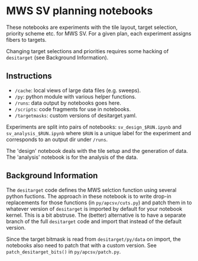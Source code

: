 # MWS SV planning notebooks 

These notebooks are experiments with the tile layout, target selection, priority scheme etc. for MWS SV. For a given plan, each experiment assigns fibers to targets.

Changing target selections and priorities requires some hacking of `desitarget` (see Background Information).

## Instructions

* `/cache`: local views of large data files (e.g. sweeps).
* `/py`: python module with various helper functions.
* `/runs`: data output by notebooks goes here.
* `/scripts`: code fragments for use in notebooks.
* `/targetmasks`: custom versions of desitarget.yaml.

Experiments are split into pairs of notebooks: `sv_design_$RUN.ipynb` and `sv_analysis_$RUN.ipynb` where `$RUN` is a unique label for the experiment and corresponds to an output dir under `/runs`.

The 'design' notebook deals with the tile setup and the generation of data. The 'analysis' notebook is for the analysis of the data.

## Background Information

The `desitarget` code defines the MWS selction function using several python fuctions. The approach in these notebook is to write drop-in replacements for those functions (in `py/apcsv/cuts.py`) and patch them in to whatever version of `desitarget` is imported by default for your notebook kernel. This is a bit abstruse. The (better) alternative is to have a separate branch of the full `desitarget` code and import that instead of the default version.

Since the target bitmask is read from `desitarget/py/data` on import, the notebooks also need to patch that with a custom version. See `patch_desitarget_bits()` in `py/apcsv/patch.py`.


